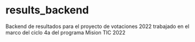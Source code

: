 # results_backend
Backend de resultados para el proyecto de votaciones 2022 trabajado en el marco del ciclo 4a del programa Mision TIC 2022
